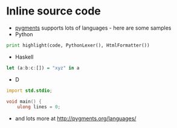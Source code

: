 # Inline source code #

 * [pygments](http://pygments.org) supports lots of languages - here are some samples 
 * Python

```python
print highlight(code, PythonLexer(), HtmlFormatter())
```

 * Haskell

```haskell
let (a:b:c:[]) = "xyz" in a
```

 * D

```d
import std.stdio;

void main() {
    ulong lines = 0;
```

 * and lots more at http://pygments.org/languages/
